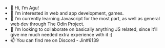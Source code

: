 - 👋 Hi, I’m Agu!
- 👀 I’m interested in web and app development, games.
- 🌱 I’m currently learning Javascript for the most part, as well as general web dev through The Odin Project.
- 💞️ I’m looking to collaborate on basically anything JS related, since it'll give me much needed extra experience with it :)
- 📫 You can find me on Discord - Jin#6139

<!---
jinitsuga/jinitsuga is a ✨ special ✨ repository because its `README.md` (this file) appears on your GitHub profile.
You can click the Preview link to take a look at your changes.
--->
